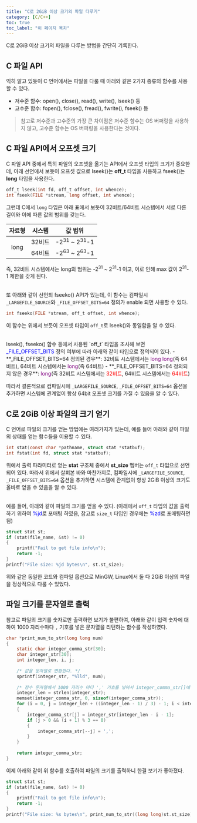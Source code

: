 ```yaml
---
title: "C로 2GiB 이상 크기의 파일 다루기"
category: [C/C++]
toc: true
toc_label: "이 페이지 목차"
---
```


C로 2GiB 이상 크기의 파일을 다루는 방법을 간단히 기록한다.

## C 파일 API
익히 알고 있듯이 C 언어에서는 파일을 다룰 때 아래와 같은 2가지 종류의 함수를 사용할 수 있다.
- 저수준 함수: open(), close(), read(), write(), lseek() 등
- 고수준 함수: fopen(), fclose(), fread(), fwrite(), fseek() 등
> 참고로 저수준과 고수준의 가장 큰 차이점은 저수준 함수는 OS 버퍼링을 사용하지 않고, 고수준 함수는 OS 버퍼링을 사용한다는 것이다.

## C 파일 API에서 오프셋 크기
C 파일 API 중에서 특히 파일의 오프셋을 옮기는 API에서 오프셋 타입의 크기가 중요한데, 아래 선언에서 보듯이 오프셋 값으로 lseek()는 **off_t** 타입을 사용하고 fseek()는 **long** 타입을 사용한다.
```c
off_t lseek(int fd, off_t offset, int whence);
int fseek(FILE *stream, long offset, int whence);
```

그런데 C에서 `long` 타입은 아래 표에서 보듯이 32비트/64비트 시스템에서 서로 다른 길이와 이에 따른 값의 범위를 갖는다.
<table>
  <thead>
    <tr>
      <th style="text-align: center">자료형</th>
      <th style="text-align: center">시스템</th>
      <th style="text-align: center">값 범위</th>
    </tr>
  </thead>
  <tbody>
    <tr>
      <td style="text-align: center" rowspan="2">long</td>
      <td style="text-align: center">32비트</td>
      <td style="text-align: center">-2<sup>31</sup> ~ 2<sup>31</sup>-1</td>
    </tr>
    <tr>
      <td style="text-align: center">64비트</td>
      <td style="text-align: center">-2<sup>63</sup> ~ 2<sup>63</sup>-1</td>
    </tr>
  </tbody>
</table>

즉, 32비트 시스템에서는 long의 범위는 -2<sup>31</sup> ~ 2<sup>31</sup>-1 이고, 이로 인해 max 값이 2<sup>31</sup>-1 제한을 갖게 된다.  
<br>

또 아래와 같이 선언되 fseeko() API가 있는데, 이 함수는 컴파일시 `_LARGEFILE_SOURCE`와 `_FILE_OFFSET_BITS=64` 정의가 enable 되면 사용할 수 있다.
```c
int fseeko(FILE *stream, off_t offset, int whence);
```
이 함수는 위에서 보듯이 오프셋 타입이 `off_t`로 lseek()와 동일함을 알 수 있다.

<br>
lseek(), fseeko() 함수 등에서 사용된 `off_t` 타입을 조사해 보면 <font color=blue>_FILE_OFFSET_BITS</font> 정의 여부에 따라 아래와 같이 타입으로 정의되어 있다.
- **_FILE_OFFSET_BITS=64 정의된 경우**: 32비트 시스템에서는 <font color=purple>long long</font>(즉 64비트), 64비트 시스템에서는 <font color=purple>long</font>(즉 64비트)
- **_FILE_OFFSET_BITS=64 정의되지 않은 경우**: <font color=purple>long</font>(즉 32비트 시스템에서는 <font color=red>32비트</font>, 64비트 시스템에서는 <font color=red>64비트</font>)  
<br>

따라서 결론적으로 컴파일시에 `_LARGEFILE_SOURCE`, `_FILE_OFFSET_BITS=64` 옵션을 추가하면 시스템에 관계없이 항상 64bit 오프셋 크기를 가질 수 있음을 알 수 있다.

## C로 2GiB 이상 파일의 크기 얻기
C 언어로 파일의 크기를 얻는 방법에는 여러가지가 있는데, 예를 들어 아래와 같이 파일의 상태를 얻는 함수들을 이용할 수 있다.
```c
int stat(const char *pathname, struct stat *statbuf);
int fstat(int fd, struct stat *statbuf);
```

위에서 출력 파라미터로 얻는 **stat** 구조체 중에서 **st_size** 멤버는 `off_t` 타입으로 선언되어 있다. 따라서 위에서 살펴본 바와 마찬가지로, 컴파일시에 `_LARGEFILE_SOURCE`, `_FILE_OFFSET_BITS=64` 옵션을 추가하면 시스템에 관계없이 항상 2GiB 이상의 크기도 올바로 얻을 수 있음을 알 수 있다.  
<br>

예를 들어, 아래와 같이 파일의 크기를 얻을 수 있다. (아래에서 `off_t` 타입의 값을 출력하기 위하여 <font color=blue>%jd</font>로 포매팅 하였음, 참고로 `size_t` 타입인 경우에는 <font color=blue>%zd</font>로 포매팅하면 됨)
```c
struct stat st;
if (stat(file_name, &st) != 0)
{
    printf("Fail to get file info\n");
    return -1;
}
printf("File size: %jd bytes\n", st.st_size);
```

위와 같은 동일한 코드와 컴파일 옵션으로 MinGW, Linux에서 둘 다 2GiB 이상의 파일을 정상적으로 다룰 수 있었다.

## 파일 크기를 문자열로 출력
참고로 파일의 크기를 숫자로만 출력하면 보기가 불편하여, 아래와 같이 입력 숫자에 대하여 1000 자리수마다 `,` 기호를 넣은 문자열을 리턴하는 함수를 작성하였다.
```c
char *print_num_to_str(long long num)
{
    static char integer_comma_str[30];
    char integer_str[30];
    int integer_len, i, j;
    
    /* 값을 문자열로 변환한다. */
    sprintf(integer_str, "%lld", num);
    
    /* 정수 문자열에서 1000 자리수 마다 ',' 기호를 넣어서 integer_comma_str[]에 넣는다. */
    integer_len = strlen(integer_str);
    memset(integer_comma_str, 0, sizeof(integer_comma_str));
    for (i = 0, j = integer_len + ((integer_len - 1) / 3) - 1; i < integer_len; i++, j--)
    {
        integer_comma_str[j] = integer_str[integer_len - i - 1];
        if (j > 0 && (i + 1) % 3 == 0)
        {
            integer_comma_str[--j] = ',';
        }
    }
    
    return integer_comma_str;
}
```

이제 아래와 같이 위 함수를 호출하여 파일의 크기를 출력하니 한결 보기가 좋아졌다.
```c
struct stat st;
if (stat(file_name, &st) != 0)
{
    printf("Fail to get file info\n");
    return -1;
}
printf("File size: %s bytes\n", print_num_to_str((long long)st.st_size));
```
